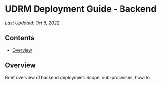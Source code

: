# UDRM Deployment Guide - Backend

*Last Updated: Oct 6, 2022*

## Contents
- [Overview](#overview)

## Overview
Brief overview of backend deployment: Scope, sub-processes, how-to 